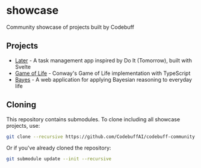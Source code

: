 # showcase
Community showcase of projects built by Codebuff

## Projects

- [Later](https://github.com/narthur/later) - A task management app inspired by Do It (Tomorrow), built with Svelte
- [Game of Life](https://github.com/narthur/game-of-life) - Conway's Game of Life implementation with TypeScript
- [Bayes](https://github.com/narthur/bayes) - A web application for applying Bayesian reasoning to everyday life

## Cloning

This repository contains submodules. To clone including all showcase projects, use:

```bash
git clone --recursive https://github.com/CodebuffAI/codebuff-community.git
```

Or if you've already cloned the repository:

```bash
git submodule update --init --recursive
```
